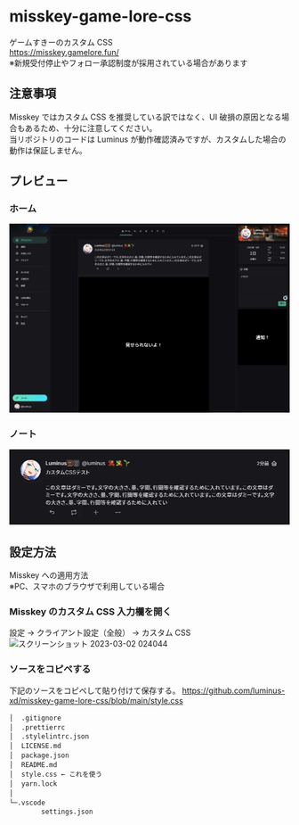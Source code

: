 # misskey-game-lore-css

ゲームすきーのカスタム CSS  
https://misskey.gamelore.fun/  
※新規受付停止やフォロー承認制度が採用されている場合があります

## 注意事項

Misskey ではカスタム CSS を推奨している訳ではなく、UI 破損の原因となる場合もあるため、十分に注意してください。  
当リポジトリのコードは Luminus が動作確認済みですが、カスタムした場合の動作は保証しません。

## プレビュー

### ホーム

![misskey-timeline](/assets/misskey-timeline.webp)

### ノート

![misskey-note](/assets/misskey-note.webp)

## 設定方法

Misskey への適用方法  
※PC、スマホのブラウザで利用している場合

### Misskey のカスタム CSS 入力欄を開く

設定 → クライアント設定（全般） → カスタム CSS
![スクリーンショット 2023-03-02 024044](https://i.imgur.com/F8FvWRx.png)

### ソースをコピペする

下記のソースをコピペして貼り付けて保存する。
https://github.com/luminus-xd/misskey-game-lore-css/blob/main/style.css

```bash
│  .gitignore
│  .prettierrc
│  .stylelintrc.json
│  LICENSE.md
│  package.json
│  README.md
│  style.css ← これを使う
│  yarn.lock
│
└─.vscode
        settings.json
```
